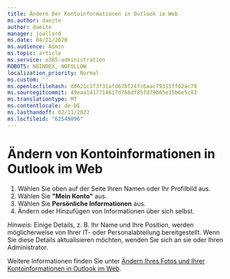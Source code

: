 ```yaml
---
title: Ändern Der Kontoinformationen in Outlook im Web
ms.author: daeite
author: daeite
manager: joallard
ms.date: 04/21/2020
ms.audience: Admin
ms.topic: article
ms.service: o365-administration
ROBOTS: NOINDEX, NOFOLLOW
localization_priority: Normal
ms.custom: ''
ms.openlocfilehash: dd621c1f3f31afd67bf24fc6aac79315ff62ac78
ms.sourcegitcommit: 49eaa1417714617d768df85fd79b65e35b6e5c83
ms.translationtype: MT
ms.contentlocale: de-DE
ms.lasthandoff: 02/11/2022
ms.locfileid: "62549896"
---
```

# <a name="change-account-information-in-outlook-on-the-web"></a>Ändern von Kontoinformationen in Outlook im Web

1. Wählen Sie oben auf der Seite Ihren Namen oder Ihr Profilbild aus.
1. Wählen Sie **"Mein Konto"** aus.
1. Wählen Sie **Persönliche Informationen** aus.
1. Ändern oder Hinzufügen von Informationen über sich selbst.

*Hinweis:* Einige Details, z. B. Ihr Name und Ihre Position, werden möglicherweise von Ihrer IT- oder Personalabteilung bereitgestellt. Wenn Sie diese Details aktualisieren möchten, wenden Sie sich an sie oder Ihren Administrator.

Weitere Informationen finden Sie unter [Ändern Ihres Fotos und Ihrer Kontoinformationen in Outlook im Web](https://support.office.com/article/b2dbb289-851d-4bed-93c3-3e136f5659ec).